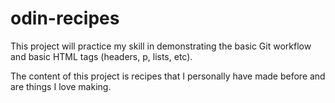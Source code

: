 # odin-recipes
This project will practice my skill in demonstrating the basic Git workflow and basic HTML tags (headers, p, lists, etc).

The content of this project is recipes that I personally have made before and are things I love making.